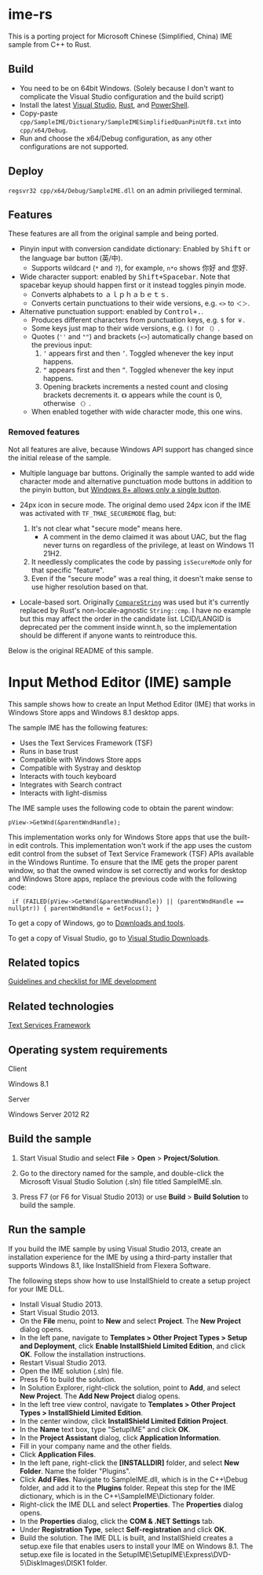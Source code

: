 # ime-rs

This is a porting project for Microsoft Chinese (Simplified, China) IME sample from C++ to Rust.

## Build

* You need to be on 64bit Windows. (Solely because I don't want to complicate the Visual Studio configuration and the build script)
* Install the latest [Visual Studio](https://visualstudio.microsoft.com/downloads/), [Rust](https://www.rust-lang.org/), and [PowerShell](https://www.microsoft.com/store/productId/9MZ1SNWT0N5D).
* Copy-paste `cpp/SampleIME/Dictionary/SampleIMESimplifiedQuanPinUtf8.txt` into `cpp/x64/Debug`.
* Run and choose the x64/Debug configuration, as any other configurations are not supported.

## Deploy

`regsvr32 cpp/x64/Debug/SampleIME.dll` on an admin privilieged terminal.

## Features

These features are all from the original sample and being ported.

* Pinyin input with conversion candidate dictionary: Enabled by <kbd>Shift</kbd> or the language bar button (英/中).
  * Supports wildcard (`*` and `?`), for example, `n*o` shows 你好 and 您好.
* Wide character support: enabled by <kbd>Shift+Spacebar</kbd>. Note that spacebar keyup should happen first or it instead toggles pinyin mode.
  * Converts alphabets to ａｌｐｈａｂｅｔｓ.
  * Converts certain punctuations to their wide versions, e.g. `<>` to `＜＞`.
* Alternative punctuation support: enabled by <kbd>Control+.</kbd>.
  * Produces different characters from punctuation keys, e.g. `$` for `￥`.
  * Some keys just map to their wide versions, e.g. `()` for `（）`.
  * Quotes (`''` and `""`) and brackets (`<>`) automatically change based on the previous input:
    1. `‘` appears first and then `’`. Toggled whenever the key input happens.
    1. `“` appears first and then `”`. Toggled whenever the key input happens.
    1. Opening brackets increments a nested count and closing brackets decrements it. `《》` appears while the count is 0, otherwise `〈〉`.
  * When enabled together with wide character mode, this one wins.

### Removed features

Not all features are alive, because Windows API support has changed since the initial release of the sample.

* Multiple language bar buttons. Originally the sample wanted to add wide character mode and alternative punctuation mode buttons in addition to the pinyin button, but [Windows 8+ allows only a single button](https://docs.microsoft.com/en-us/windows/win32/api/ctfutb/nf-ctfutb-itflangbaritem-getinfo#parameters).
* 24px icon in secure mode. The original demo used 24px icon if the IME was activated with `TF_TMAE_SECUREMODE` flag, but:

  1. It's not clear what "secure mode" means here.
      * A comment in the demo claimed it was about UAC, but the flag never turns on regardless of the privilege, at least on Windows 11 21H2.
  1. It needlessly complicates the code by passing `isSecureMode` only for that specific "feature".
  1. Even if the "secure mode" was a real thing, it doesn't make sense to use higher resolution based on that.
* Locale-based sort. Originally [`CompareString`](https://docs.microsoft.com/en-us/windows/win32/api/stringapiset/nf-stringapiset-comparestringw) was used but it's currently replaced by Rust's non-locale-agnostic `String::cmp`. I have no example but this may affect the order in the candidate list. LCID/LANGID is deprecated per the comment inside winnt.h, so the implementation should be different if anyone wants to reintroduce this.

Below is the original README of this sample.

# Input Method Editor (IME) sample

This sample shows how to create an Input Method Editor (IME) that works in Windows Store apps and Windows 8.1 desktop apps.

The sample IME has the following features:

- Uses the Text Services Framework (TSF)
- Runs in base trust
- Compatible with Windows Store apps
- Compatible with Systray and desktop
- Interacts with touch keyboard
- Integrates with Search contract
- Interacts with light-dismiss

The IME sample uses the following code to obtain the parent window:

`pView->GetWnd(&parentWndHandle);`

This implementation works only for Windows Store apps that use the built-in edit controls. This implementation won't work if the app uses the custom edit control from the subset of Text Service Framework (TSF) APIs available in the Windows Runtime. To ensure that the IME gets the proper parent window, so that the owned window is set correctly and works for desktop and Windows Store apps, replace the previous code with the following code:

` if (FAILED(pView->GetWnd(&parentWndHandle)) || (parentWndHandle == nullptr)) { parentWndHandle = GetFocus(); }`

To get a copy of Windows, go to [Downloads and tools](http://go.microsoft.com/fwlink/p/?linkid=301696).

To get a copy of Visual Studio, go to [Visual Studio Downloads](http://go.microsoft.com/fwlink/p/?linkid=301697).

## Related topics

[Guidelines and checklist for IME development](http://go.microsoft.com/fwlink/p/?linkid=262401)

## Related technologies

[Text Services Framework](http://go.microsoft.com/fwlink/p/?linkid=262402)

## Operating system requirements

Client

Windows 8.1

Server

Windows Server 2012 R2

## Build the sample

1.  Start Visual Studio and select **File** \> **Open** \> **Project/Solution**.

2.  Go to the directory named for the sample, and double-click the Microsoft Visual Studio Solution (.sln) file titled SampleIME.sln.

3.  Press F7 (or F6 for Visual Studio 2013) or use **Build** \> **Build Solution** to build the sample.

## Run the sample

If you build the IME sample by using Visual Studio 2013, create an installation experience for the IME by using a third-party installer that supports Windows 8.1, like InstallShield from Flexera Software.

The following steps show how to use InstallShield to create a setup project for your IME DLL.

- Install Visual Studio 2013.
- Start Visual Studio 2013.
- On the **File** menu, point to **New** and select **Project**. The **New Project** dialog opens.
- In the left pane, navigate to **Templates \> Other Project Types \> Setup and Deployment**, click **Enable InstallShield Limited Edition**, and click **OK**. Follow the installation instructions.
- Restart Visual Studio 2013.
- Open the IME solution (.sln) file.
- Press F6 to build the solution.
- In Solution Explorer, right-click the solution, point to **Add**, and select **New Project**. The **Add New Project** dialog opens.
- In the left tree view control, navigate to **Templates \> Other Project Types \> InstallShield Limited Edition**.
- In the center window, click **InstallShield Limited Edition Project**.
- In the **Name** text box, type "SetupIME" and click **OK**.
- In the **Project Assistant** dialog, click **Application Information**.
- Fill in your company name and the other fields.
- Click **Application Files**.
- In the left pane, right-click the **[INSTALLDIR]** folder, and select **New Folder**. Name the folder "Plugins".
- Click **Add Files**. Navigate to SampleIME.dll, which is in the C++\\Debug folder, and add it to the **Plugins** folder. Repeat this step for the IME dictionary, which is in the C++\\SampleIME\\Dictionary folder.
- Right-click the IME DLL and select **Properties**. The **Properties** dialog opens.
- In the **Properties** dialog, click the **COM & .NET Settings** tab.
- Under **Registration Type**, select **Self-registration** and click **OK**.
- Build the solution. The IME DLL is built, and InstallShield creates a setup.exe file that enables users to install your IME on Windows 8.1. The setup.exe file is located in the SetupIME\\SetupIME\\Express\\DVD-5\\DiskImages\\DISK1 folder.
